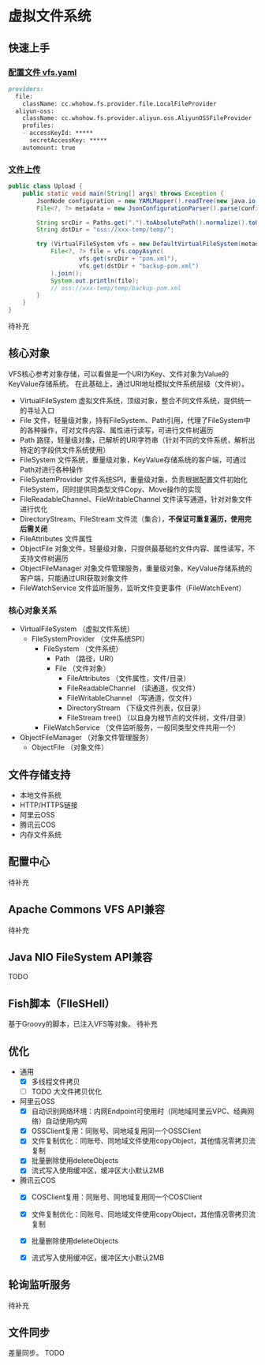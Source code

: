 # 虚拟文件系统

## 快速上手
### [配置文件 vfs.yaml](vfs.yaml.md)
```markdown
providers:
  file:
    className: cc.whohow.fs.provider.file.LocalFileProvider
  aliyun-oss:
    className: cc.whohow.fs.provider.aliyun.oss.AliyunOSSFileProvider
    profiles:
    - accessKeyId: *****
      secretAccessKey: *****
    automount: true
```


### [文件上传](src/test/java/example/Upload.java)
```java
public class Upload {
    public static void main(String[] args) throws Exception {
        JsonNode configuration = new YAMLMapper().readTree(new java.io.File("vfs.yaml"));
        File<?, ?> metadata = new JsonConfigurationParser().parse(configuration).build();

        String srcDir = Paths.get(".").toAbsolutePath().normalize().toUri().toString();
        String dstDir = "oss://xxx-temp/temp/";

        try (VirtualFileSystem vfs = new DefaultVirtualFileSystem(metadata)) {
            File<?, ?> file = vfs.copyAsync(
                    vfs.get(srcDir + "pom.xml"),
                    vfs.get(dstDir + "backup-pom.xml")
            ).join();
            System.out.println(file);
            // oss://xxx-temp/temp/backup-pom.xml
        }
    }
}
```
待补充


## 核心对象
VFS核心参考对象存储，可以看做是一个URI为Key、文件对象为Value的KeyValue存储系统。
在此基础上，通过URI地址模拟文件系统层级（文件树）。
* VirtualFileSystem 虚拟文件系统，顶级对象，整合不同文件系统，提供统一的寻址入口
* File 文件，轻量级对象，持有FileSystem、Path引用，代理了FileSystem中的各种操作，可对文件内容、属性进行读写，可进行文件树遍历
* Path 路径，轻量级对象，已解析的URI字符串（针对不同的文件系统，解析出特定的字段供文件系统使用）
* FileSystem 文件系统，重量级对象，KeyValue存储系统的客户端，可通过Path对进行各种操作
* FileSystemProvider 文件系统SPI，重量级对象，负责根据配置文件初始化FileSystem，同时提供同类型文件Copy、Move操作的实现
* FileReadableChannel、FileWritableChannel 文件读写通道，针对对象文件进行优化
* DirectoryStream、FileStream 文件流（集合），**不保证可重复遍历，使用完后需关闭**
* FileAttributes 文件属性
* ObjectFile 对象文件，轻量级对象，只提供最基础的文件内容、属性读写，不支持文件树遍历
* ObjectFileManager 对象文件管理服务，重量级对象，KeyValue存储系统的客户端，只能通过URI获取对象文件
* FileWatchService 文件监听服务，监听文件变更事件（FileWatchEvent）

### 核心对象关系
* VirtualFileSystem （虚拟文件系统）
  * FileSystemProvider （文件系统SPI）
    * FileSystem （文件系统）
      * Path （路径，URI）
      * File （文件对象）
        * FileAttributes （文件属性，文件/目录）
        * FileReadableChannel （读通道，仅文件）
        * FileWritableChannel （写通道，仅文件）
        * DirectoryStream （下级文件列表，仅目录）
        * FileStream tree() （以自身为根节点的文件树，文件/目录）
    * FileWatchService （文件监听服务，一般同类型文件共用一个）
* ObjectFileManager （对象文件管理服务）
  * ObjectFile （对象文件）

## 文件存储支持
* 本地文件系统
* HTTP/HTTPS链接
* 阿里云OSS
* 腾讯云COS
* 内存文件系统



## 配置中心
待补充



## Apache Commons VFS API兼容
待补充



## Java NIO FileSystem API兼容
TODO



## Fish脚本（FIleSHell）
基于Groovy的脚本，已注入VFS等对象。
待补充



## 优化
* 通用
  * [x] 多线程文件拷贝
  * [ ] TODO 大文件拷贝优化
* 阿里云OSS
  * [x] 自动识别网络环境：内网Endpoint可使用时（同地域阿里云VPC、经典网络）自动使用内网
  * [x] OSSClient复用：同账号、同地域复用同一个OSSClient
  * [x] 文件复制优化：同账号、同地域文件使用copyObject，其他情况零拷贝流复制
  * [x] 批量删除使用deleteObjects
  * [x] 流式写入使用缓冲区，缓冲区大小默认2MB
* 腾讯云COS
  * [x] COSClient复用：同账号、同地域复用同一个COSClient
  * [x] 文件复制优化：同账号、同地域文件使用copyObject，其他情况零拷贝流复制
  * [x] 批量删除使用deleteObjects
  * [x] 流式写入使用缓冲区，缓冲区大小默认2MB



## 轮询监听服务
待补充



## 文件同步
差量同步。
TODO